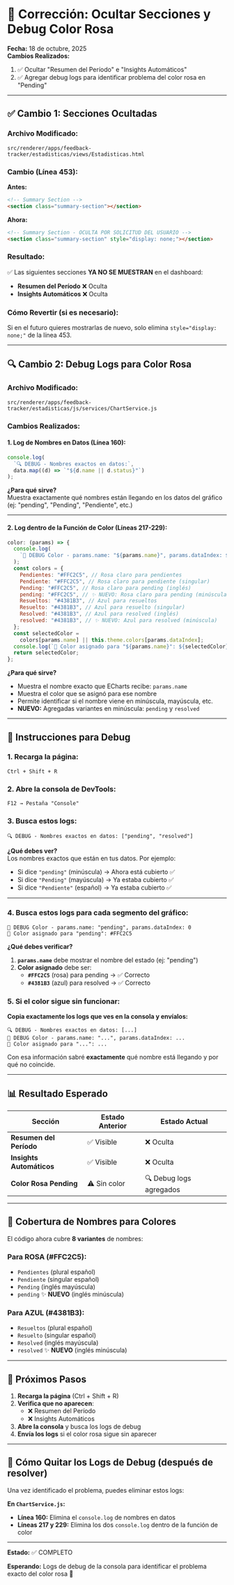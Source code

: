 # 🎨 Corrección: Ocultar Secciones y Debug Color Rosa

**Fecha:** 18 de octubre, 2025  
**Cambios Realizados:**

1. ✅ Ocultar "Resumen del Período" e "Insights Automáticos"
2. ✅ Agregar debug logs para identificar problema del color rosa en "Pending"

---

## ✅ Cambio 1: Secciones Ocultadas

### Archivo Modificado:

`src/renderer/apps/feedback-tracker/estadisticas/views/Estadisticas.html`

### Cambio (Línea 453):

**Antes:**

```html
<!-- Summary Section -->
<section class="summary-section"></section>
```

**Ahora:**

```html
<!-- Summary Section - OCULTA POR SOLICITUD DEL USUARIO -->
<section class="summary-section" style="display: none;"></section>
```

### Resultado:

✅ Las siguientes secciones **YA NO SE MUESTRAN** en el dashboard:

- **Resumen del Período** ❌ Oculta
- **Insights Automáticos** ❌ Oculta

### Cómo Revertir (si es necesario):

Si en el futuro quieres mostrarlas de nuevo, solo elimina `style="display: none;"` de la línea 453.

---

## 🔍 Cambio 2: Debug Logs para Color Rosa

### Archivo Modificado:

`src/renderer/apps/feedback-tracker/estadisticas/js/services/ChartService.js`

### Cambios Realizados:

#### 1. Log de Nombres en Datos (Línea 160):

```javascript
console.log(
  `🔍 DEBUG - Nombres exactos en datos:`,
  data.map((d) => `"${d.name || d.status}"`)
);
```

**¿Para qué sirve?**  
Muestra exactamente qué nombres están llegando en los datos del gráfico (ej: "pending", "Pending", "Pendiente", etc.)

---

#### 2. Log dentro de la Función de Color (Líneas 217-229):

```javascript
color: (params) => {
  console.log(
    `🎨 DEBUG Color - params.name: "${params.name}", params.dataIndex: ${params.dataIndex}`
  );
  const colors = {
    Pendientes: "#FFC2C5", // Rosa claro para pendientes
    Pendiente: "#FFC2C5", // Rosa claro para pendiente (singular)
    Pending: "#FFC2C5", // Rosa claro para pending (inglés)
    pending: "#FFC2C5", // ✨ NUEVO: Rosa claro para pending (minúscula)
    Resueltos: "#4381B3", // Azul para resueltos
    Resuelto: "#4381B3", // Azul para resuelto (singular)
    Resolved: "#4381B3", // Azul para resolved (inglés)
    resolved: "#4381B3", // ✨ NUEVO: Azul para resolved (minúscula)
  };
  const selectedColor =
    colors[params.name] || this.theme.colors[params.dataIndex];
  console.log(`🎨 Color asignado para "${params.name}": ${selectedColor}`);
  return selectedColor;
};
```

**¿Para qué sirve?**

- Muestra el nombre exacto que ECharts recibe: `params.name`
- Muestra el color que se asignó para ese nombre
- Permite identificar si el nombre viene en minúscula, mayúscula, etc.
- **NUEVO:** Agregadas variantes en minúscula: `pending` y `resolved`

---

## 🧪 Instrucciones para Debug

### 1. Recarga la página:

```
Ctrl + Shift + R
```

### 2. Abre la consola de DevTools:

```
F12 → Pestaña "Console"
```

### 3. Busca estos logs:

```
🔍 DEBUG - Nombres exactos en datos: ["pending", "resolved"]
```

**¿Qué debes ver?**  
Los nombres exactos que están en tus datos. Por ejemplo:

- Si dice `"pending"` (minúscula) → Ahora está cubierto ✅
- Si dice `"Pending"` (mayúscula) → Ya estaba cubierto ✅
- Si dice `"Pendiente"` (español) → Ya estaba cubierto ✅

---

### 4. Busca estos logs para cada segmento del gráfico:

```
🎨 DEBUG Color - params.name: "pending", params.dataIndex: 0
🎨 Color asignado para "pending": #FFC2C5
```

**¿Qué debes verificar?**

1. **`params.name`** debe mostrar el nombre del estado (ej: "pending")
2. **Color asignado** debe ser:
   - **`#FFC2C5`** (rosa) para pending → ✅ Correcto
   - **`#4381B3`** (azul) para resolved → ✅ Correcto

### 5. Si el color sigue sin funcionar:

**Copia exactamente los logs que ves en la consola y envíalos:**

```
🔍 DEBUG - Nombres exactos en datos: [...]
🎨 DEBUG Color - params.name: "...", params.dataIndex: ...
🎨 Color asignado para "...": ...
```

Con esa información sabré **exactamente** qué nombre está llegando y por qué no coincide.

---

## 📊 Resultado Esperado

| Sección                  | Estado Anterior | Estado Actual           |
| ------------------------ | --------------- | ----------------------- |
| **Resumen del Período**  | ✅ Visible      | ❌ Oculta               |
| **Insights Automáticos** | ✅ Visible      | ❌ Oculta               |
| **Color Rosa Pending**   | ⚠️ Sin color    | 🔍 Debug logs agregados |

---

## 🎯 Cobertura de Nombres para Colores

El código ahora cubre **8 variantes** de nombres:

### Para ROSA (#FFC2C5):

- `Pendientes` (plural español)
- `Pendiente` (singular español)
- `Pending` (inglés mayúscula)
- `pending` ✨ **NUEVO** (inglés minúscula)

### Para AZUL (#4381B3):

- `Resueltos` (plural español)
- `Resuelto` (singular español)
- `Resolved` (inglés mayúscula)
- `resolved` ✨ **NUEVO** (inglés minúscula)

---

## 📝 Próximos Pasos

1. **Recarga la página** (Ctrl + Shift + R)
2. **Verifica que no aparecen**:
   - ❌ Resumen del Período
   - ❌ Insights Automáticos
3. **Abre la consola** y busca los logs de debug
4. **Envía los logs** si el color rosa sigue sin aparecer

---

## 🔧 Cómo Quitar los Logs de Debug (después de resolver)

Una vez identificado el problema, puedes eliminar estos logs:

**En `ChartService.js`:**

- **Línea 160:** Elimina el `console.log` de nombres en datos
- **Líneas 217 y 229:** Elimina los dos `console.log` dentro de la función de color

---

**Estado:** ✅ COMPLETO

**Esperando:** Logs de debug de la consola para identificar el problema exacto del color rosa 🎨
